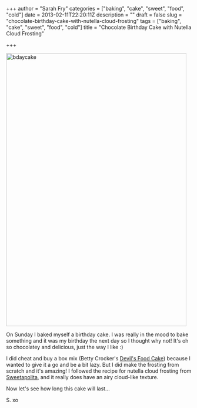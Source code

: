 +++
author = "Sarah Fry"
categories = ["baking", "cake", "sweet", "food", "cold"]
date = 2013-02-11T22:20:11Z
description = ""
draft = false
slug = "chocolate-birthday-cake-with-nutella-cloud-frosting"
tags = ["baking", "cake", "sweet", "food", "cold"]
title = "Chocolate Birthday Cake with Nutella Cloud Frosting"

+++


<a href="http://sweetaspi.co.uk/content/images/2013/02/bdaycake.jpg"><img class="alignnone size-full wp-image-1481" alt="bdaycake" src="http://sweetaspi.co.uk/content/images/2013/02/bdaycake.jpg" width="490" height="742" /></a>

On Sunday I baked myself a birthday cake. I was really in the mood to bake something and it was my birthday the next day so I thought why not! It's oh so chocolatey and delicious, just the way I like :)

I did cheat and buy a box mix (Betty Crocker's <a href="http://www.bettycrocker.co.uk/Our-Products/Cake-Mixes/Devils-Food-Cake" target="_blank">Devil's Food Cake</a>) because I wanted to give it a go and be a bit lazy. But I did make the frosting from scratch and it's amazing! I followed the recipe for nutella cloud frosting from <a href="http://sweetapolita.com/2012/03/chocolate-birthday-cupcakes-with-nutella-cloud-frosting/" target="_blank">Sweetapolita</a>, and it really does have an airy cloud-like texture.

Now let's see how long this cake will last...

S. xo

